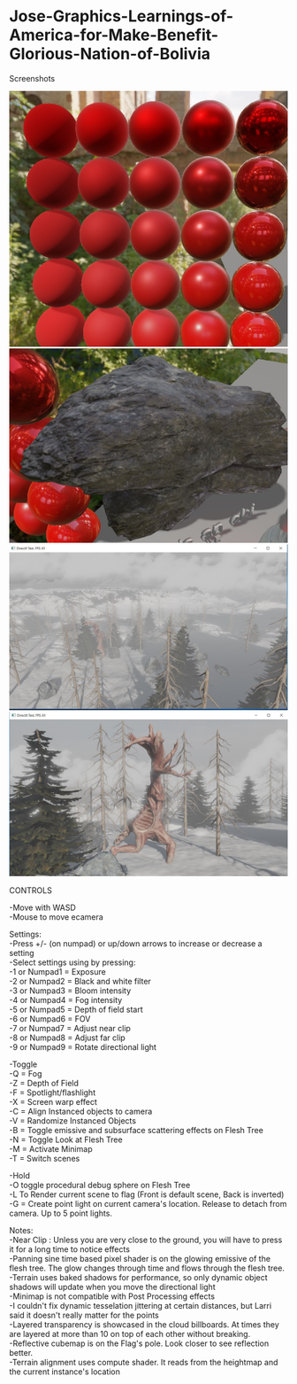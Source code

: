 # Jose-Graphics-Learnings-of-America-for-Make-Benefit-Glorious-Nation-of-Bolivia

Screenshots

![pbr1](/pbr/pbr.jpg?raw=true "PBR")
![pbr2](/pbr/pbr2.jpg?raw=true "PBR")
![pbr3](/pbr/pbr3.jpg?raw=true "PBR")
![pbr4](/pbr/pbr4.jpg?raw=true "PBR")


CONTROLS

-Move with WASD  
-Mouse to move ecamera  

Settings:  
-Press +/- (on numpad) or up/down arrows to increase or decrease a setting  
-Select settings using by pressing:  
	-1 or Numpad1 = Exposure  
	-2 or Numpad2 = Black and white filter  
	-3 or Numpad3 = Bloom intensity  
	-4 or Numpad4 = Fog intensity  
	-5 or Numpad5 = Depth of field start  
	-6 or Numpad6 = FOV  
	-7 or Numpad7 = Adjust near clip   
	-8 or Numpad8 = Adjust far clip  
	-9 or Numpad9 = Rotate directional light   
	
-Toggle  
	-Q = Fog  
	-Z = Depth of Field  
	-F = Spotlight/flashlight  
	-X = Screen warp effect  
	-C = Align Instanced objects to camera  
	-V = Randomize Instanced Objects  
	-B = Toggle emissive and subsurface scattering effects on Flesh Tree  
	-N = Toggle Look at Flesh Tree  
	-M = Activate Minimap  
	-T = Switch scenes
	
	
-Hold  
	-O toggle procedural debug sphere on Flesh Tree  
	-L To Render current scene to flag (Front is default scene, Back is inverted)  
	-G = Create point light on current camera's location. Release to detach from camera. Up to 5 point lights.  
	
Notes:  
	-Near Clip : Unless you are very close to the ground, you will have to press it for a long time to notice effects  
	-Panning sine time based pixel shader is on the glowing emissive of the flesh tree. The glow changes through time and flows through the flesh tree.  
	-Terrain uses baked shadows for performance, so only dynamic object shadows will update when you move the directional light  
	-Minimap is not compatible with Post Processing effects   
	-I couldn't fix dynamic tesselation jittering at certain distances, but Larri said it doesn't really matter for the points  
	-Layered transparency is showcased in the cloud billboards. At times they are layered at more than 10 on top of each other without breaking.  
	-Reflective cubemap is on the Flag's pole. Look closer to see reflection better.  
	-Terrain alignment uses compute shader. It reads from the heightmap and the current instance's location   
	
